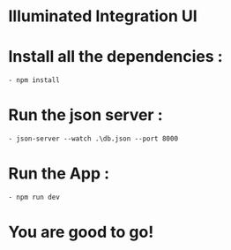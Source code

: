 # Illuminated Integration UI

# Install all the dependencies : 
    - npm install
 # Run the json server : 
    - json-server --watch .\db.json --port 8000
# Run the App : 
    - npm run dev


# You are good to go!

